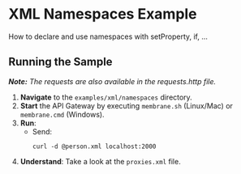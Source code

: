 # XML Namespaces Example

How to declare and use namespaces with setProperty, if, ...

## Running the Sample
***Note:*** *The requests are also available in the requests.http file.*

1. **Navigate** to the `examples/xml/namespaces` directory.
2. **Start** the API Gateway by executing `membrane.sh` (Linux/Mac) or `membrane.cmd` (Windows).
3. **Run**:
    - Send:
      ```
      curl -d @person.xml localhost:2000
      ```
4. **Understand**:
    Take a look at the `proxies.xml` file.
